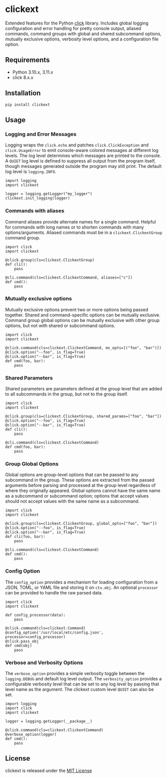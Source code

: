 # clickext

Extended features for the Python [click](https://github.com/pallets/click) library. Includes global logging configuration and error handling for pretty console output, aliased commands, command groups with global and shared subcommand options, mutually exclusive options, verbosity level options, and a configuration file option.


## Requirements

* Python 3.10.x, 3.11.x
* click 8.x.x


## Installation

```
pip install clickext
```

## Usage

### Logging and Error Messages

Logging wraps the `click.echo` and patches `click.ClickException` and `click.UsageError` to emit console-aware colored messages at different log levels. The log level determines which messages are printed to the console. A `QUIET` log level is defined to suppress all output from the program itself, though messages generated outside the program may still print. The default log level is `logging.INFO`.

```
import logging
import clickext

logger = logging.getLogger("my_logger")
clickext.init_logging(logger)
```

### Commands with aliases

Command aliases provide alternate names for a single command. Helpful for commands with long names or to shorten commands with many options/arguments. Aliased commands must be in a `clickext.ClickextGroup` command group.

```
import click
import clickext

@click.group(cls=clickext.ClickextGroup)
def cli():
    pass

@cli.command(cls=clickext.ClickextCommand, aliases=["c"])
def cmd():
    pass
```

### Mutually exclusive options

Mutually exclusive options prevent two or more options being passed together. Shared and command-specific options can be mutually exclusive. Command group global options can be mutually exclusive with other group options, but not with shared or subcommand options.

```
import click
import clickext

@click.command(cls=clickext.ClickextCommand, mx_opts=[("foo", "bar")])
@click.option("--foo", is_flag=True)
@click.option("--bar", is_flag=True)
def cmd(foo, bar):
    pass
```

### Shared Parameters

Shared parameters are parameters defined at the group level that are added to all subcommands in the group, but not to the group itself.

```
import click
import clickext

@click.group(cls=clickext.ClickextGroup, shared_params=["foo", "bar"])
@click.option("--foo", is_flag=True)
@click.option("--bar", is_flag=True)
def cli():
    pass

@cli.command(cls=clickext.ClickextCommand)
def cmd(foo, bar):
    pass
```

### Group Global Options

Global options are group-level options that can be passed to any subcommand in the group. These options are extracted from the passed arguments before parsing and processed at the group level regardless of where they originally appeared. Global options cannot have the same name as a subcommand or subcommand option; options that accept values should not accept values with the same name as a subcommand.

```
import click
import clickext

@click.group(cls=clickext.ClickextGroup, global_opts=["foo", "bar"])
@click.option("--foo", is_flag=True)
@click.option("--bar", is_flag=True)
def cli(foo, bar):
    pass

@cli.command(cls=clickext.ClickextCommand)
def cmd():
    pass
```

### Config Option

The `config_option` provides a mechanism for loading configuration from a JSON, TOML, or YAML file and storing it on `ctx.obj`. An optional `processor` can be provided to handle the raw parsed data.

```
import click
import clickext

def config_processor(data):
    pass

@click.command(cls=clickext.Command)
@config_option('/usr/local/etc/config.json', processor=config_processor)
@click.pass_obj
def cmd(obj)
    pass
```

### Verbose and Verbosity Options

The `verbose_option` provides a simple verbosity toggle between the `logging.DEBUG` and default log level output. The `verbosity_option` provides a configurable verbosity level that can be set to any log level by passing that level name as the argument. The clickext custom level `QUIET` can also be set.

```
import logging
import click
import clickext

logger = logging.getLogger(__package__)

@click.command(cls=clickext.ClickextCommand)
@verbose_option(logger)
def cmd():
    pass
```

## License

clickext is released under the [MIT License](./LICENSE)
